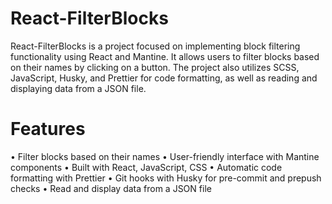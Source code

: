 # React-FilterBlocks
React-FilterBlocks is a project focused on implementing block filtering functionality using React and Mantine. It allows users to filter blocks based on their names by clicking on a button. The project also utilizes SCSS, JavaScript, Husky, and Prettier for code formatting, as well as reading and displaying data from a JSON file.
# Features
• Filter blocks based on their names
• User-friendly interface with Mantine components
• Built with React, JavaScript, CSS
• Automatic code formatting with Prettier
• Git hooks with Husky for pre-commit and prepush checks
• Read and display data from a JSON file
